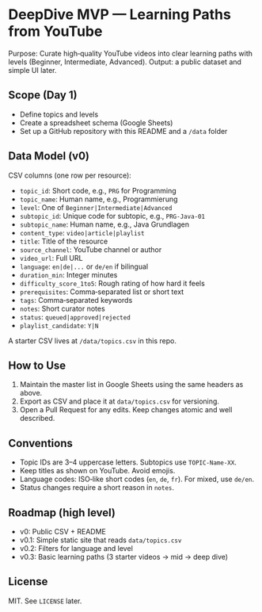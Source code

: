# DeepDive MVP — Learning Paths from YouTube

Purpose: Curate high‑quality YouTube videos into clear learning paths with levels (Beginner, Intermediate, Advanced). Output: a public dataset and simple UI later.

## Scope (Day 1)
- Define topics and levels
- Create a spreadsheet schema (Google Sheets)
- Set up a GitHub repository with this README and a `/data` folder

## Data Model (v0)
CSV columns (one row per resource):
- `topic_id`: Short code, e.g., `PRG` for Programming
- `topic_name`: Human name, e.g., Programmierung
- `level`: One of `Beginner|Intermediate|Advanced`
- `subtopic_id`: Unique code for subtopic, e.g., `PRG-Java-01`
- `subtopic_name`: Human name, e.g., Java Grundlagen
- `content_type`: `video|article|playlist`
- `title`: Title of the resource
- `source_channel`: YouTube channel or author
- `video_url`: Full URL
- `language`: `en|de|...` or `de/en` if bilingual
- `duration_min`: Integer minutes
- `difficulty_score_1to5`: Rough rating of how hard it feels
- `prerequisites`: Comma‑separated list or short text
- `tags`: Comma‑separated keywords
- `notes`: Short curator notes
- `status`: `queued|approved|rejected`
- `playlist_candidate`: `Y|N`

A starter CSV lives at `/data/topics.csv` in this repo.

## How to Use
1. Maintain the master list in Google Sheets using the same headers as above.
2. Export as CSV and place it at `data/topics.csv` for versioning.
3. Open a Pull Request for any edits. Keep changes atomic and well described.

## Conventions
- Topic IDs are 3–4 uppercase letters. Subtopics use `TOPIC-Name-XX`.
- Keep titles as shown on YouTube. Avoid emojis.
- Language codes: ISO‑like short codes (`en`, `de`, `fr`). For mixed, use `de/en`.
- Status changes require a short reason in `notes`.

## Roadmap (high level)
- v0: Public CSV + README
- v0.1: Simple static site that reads `data/topics.csv`
- v0.2: Filters for language and level
- v0.3: Basic learning paths (3 starter videos → mid → deep dive)

## License
MIT. See `LICENSE` later.
